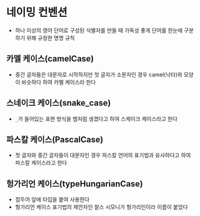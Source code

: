 # 네이밍 컨벤션
- 하나 이상의 영어 단어로 구성된 식별자를 만들 때 가독성 좋게 단어를 한눈에 구분하기 위해 규정한 명명 규칙

## 카멜 케이스(camelCase)
- 중간 글자들은 대문자로 시작하지만 첫 글자가 소문자인 경우 camel(낙타)와 모양이 비슷하다 하여 카멜 케이스라 한다

## 스네이크 케이스(snake_case)
- `_`가 들어있는 표현 방식을 뱀처럼 생겼다고 하여 스케이크 케이스라고 한다

## 파스칼 케이스(PascalCase)
- 첫 글자와 중간 글자들이 대문자인 경우 파스칼 언어의 표기법과 유사하다고 하여 파스칼 케이스라고 한다

## 헝가리언 케이스(typeHungarianCase)
- 접두어 앞에 타입을 붙여 사용한다
- 헝가리언 케이스 표기법의 제안자인 찰스 시모니가 헝가리인이라 이름이 붙었다
